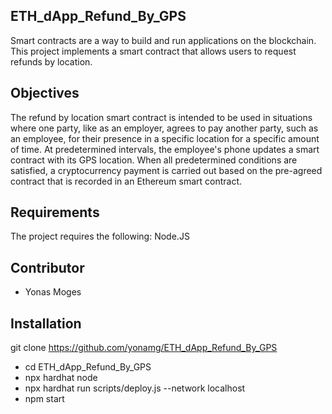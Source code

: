 ## ETH_dApp_Refund_By_GPS
Smart contracts are a way to build and run applications on the blockchain. This project implements a smart contract that allows users to request refunds by location.
## Objectives
The refund by location smart contract is intended to be used in situations where one party, like as an employer, agrees to pay another party, such as an employee, for their presence in a specific location for a specific amount of time. At predetermined intervals, the employee's phone updates a smart contract with its GPS location.
When all predetermined conditions are satisfied, a cryptocurrency payment is carried out based on the pre-agreed contract that is recorded in an Ethereum smart contract. 

## Requirements

The project requires the following: Node.JS

## Contributor
* Yonas Moges

## Installation

git clone https://github.com/yonamg/ETH_dApp_Refund_By_GPS

* cd ETH_dApp_Refund_By_GPS 
* npx hardhat node
* npx hardhat run scripts/deploy.js --network localhost
* npm start
